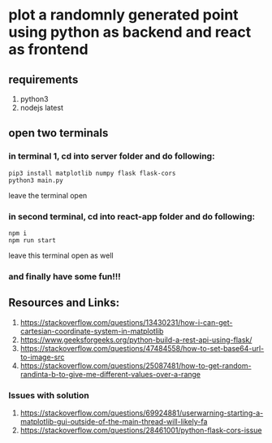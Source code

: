 # plot a randomnly generated point using python as backend and react as frontend

## requirements

1. python3
2. nodejs latest

## open two terminals

### in terminal 1, cd into server folder and do following:
```
pip3 install matplotlib numpy flask flask-cors
python3 main.py
```
leave the terminal open

### in second terminal, cd into react-app folder and do following:
```
npm i
npm run start
```
leave this terminal open as well

### and finally have some fun!!!

## Resources and Links:
1. https://stackoverflow.com/questions/13430231/how-i-can-get-cartesian-coordinate-system-in-matplotlib
2. https://www.geeksforgeeks.org/python-build-a-rest-api-using-flask/
3. https://stackoverflow.com/questions/47484558/how-to-set-base64-url-to-image-src
4. https://stackoverflow.com/questions/25087481/how-to-get-random-randinta-b-to-give-me-different-values-over-a-range
### Issues with solution
1. https://stackoverflow.com/questions/69924881/userwarning-starting-a-matplotlib-gui-outside-of-the-main-thread-will-likely-fa
2. https://stackoverflow.com/questions/28461001/python-flask-cors-issue 
